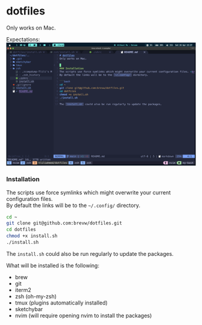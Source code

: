 # dotfiles
Only works on Mac.

Expectations:
![config](./result.png)

### Installation
The scripts use force symlinks which might overwrite your current configuration files. <br>
By default the links will be to the `~/.config/` directory.

```bash
cd ~
git clone git@github.com:brevw/dotfiles.git
cd dotfiles
chmod +x install.sh
./install.sh
```
The `install.sh` could also be run regularly to update the packages.

What will be installed is the following:
- brew
- git
- iterm2
- zsh (oh-my-zsh)
- tmux (plugins automatically installed)
- sketchybar
- nvim (will require opening nvim to install the packages)

